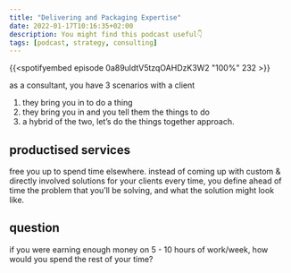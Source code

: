 ```yaml
---
title: "Delivering and Packaging Expertise"
date: 2022-01-17T10:16:35+02:00
description: You might find this podcast useful👇
tags: [podcast, strategy, consulting]
---
```


{{<spotifyembed episode 0a89uldtV5tzqOAHDzK3W2 "100%" 232 >}}


as a consultant, you have 3 scenarios with a client
1. they bring you in to do a thing
2. they bring you in and you tell them the things to do
3. a hybrid of the two, let’s do the things together approach. 

## productised services 
free you up to spend time elsewhere. instead of coming up with custom & directly involved solutions for your clients every time, you define ahead of time the problem that you’ll be solving, and what the solution might look like. 

## question
if you were earning enough money on 5 - 10 hours of work/week, how would you spend the rest of your time?
